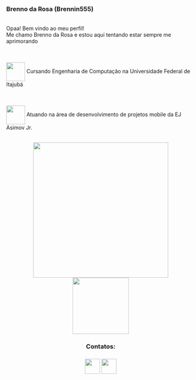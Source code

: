 ### Brenno da Rosa (Brennin555)
  <br>Opaa! Bem vindo ao meu perfil!
  <br> Me chamo Brenno da Rosa e estou aqui tentando estar sempre me aprimorando
  
  <br><br>
  <img align = center height="50em" src="https://upload.wikimedia.org/wikipedia/commons/a/ab/EFEI_logo.png">
  Cursando Engenharia de Computação na Universidade Federal de Itajubá 
  
  <br><br> 
  <img align = center height="50em" src="https://uploads.brasiljunior.org.br/uploads/ej/image/1465/LogoAzul.png">
  Atuando na área de desenvolvimento de projetos mobile da EJ Asimov Jr.

 
  



<!--
**Brennin555/Brennin555** is a ✨ _special_ ✨ repository because its `README.md` (this file) appears on your GitHub profile.

Here are some ideas to get you started:

- 🔭 I’m currently working on ...
- 🌱 I’m currently learning ...
- 👯 I’m looking to collaborate on ...
- 🤔 I’m looking for help with ...
- 💬 Ask me about ...
- 📫 How to reach me: ...
- 😄 Pronouns: ...
- ⚡ Fun fact: ...

<img height="180em" src="https://github-readme-stats.vercel.app/api?username=Brennin555&show_icons=true&theme=dracula&include_all_commits=true&count_private=true"/>
<img height="180em" src="https://github-readme-stats.vercel.app/api/top-langs/?username=Brennin555&layout=compact&langs_count=7&theme=vision-friendly-dark"/>

-->
<br>
<div align="center">
  <a href="https://github.com/Brennin555">
</div>
<div align="center">
 <img height="360em" src="https://github-readme-stats.vercel.app/api/top-langs/?username=Brennin555&locale=pt-br&hide=SWIG&theme=vision-friendly-dark"
</div>
<div>  
<a href = "https://github.com/Brennin555/MeuPortfolio" target="_blank"> <img height="150em" src="https://github-readme-stats.vercel.app/api/pin/?username=Brennin555&repo=MeuPortfolio&theme=vision-friendly-dark"></a> 
</div>   
  
<div>
 <h3>Contatos:<h3>
   
   <a href="https://instagram.com/brennin_555" target="_blank"><img src="https://img.shields.io/badge/-Instagram-%23E4405F?style=for-the-      badge&logo=instagram&logoColor=white" img height="40em" target="_blank"></a>
   <a href="https://www.linkedin.com/in/brenno-da-rosa-2091271aa" target="_blank"><img src="https://img.shields.io/badge/-LinkedIn-%230077B5?style=for-the-badge&logo=linkedin&logoColor=white" img height="40em" target="_blank"></a> 
 
 <!-- ![Snake animation](https://github.com/Brennin555/Brennin555/blob/output/github-contribution-grid-snake.svg)-->  
</div>
